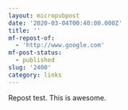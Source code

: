 ```yaml
---
layout: micropubpost
date: '2020-03-04T00:40:00.000Z'
title: ''
mf-repost-of:
  - 'http://www.google.com'
mf-post-status:
  - published
slug: '2400'
category: links
---
```

Repost test. This is awesome. 
